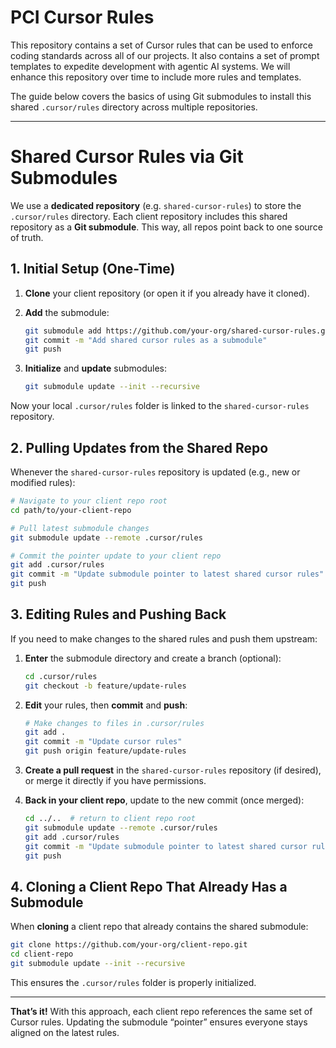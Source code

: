# PCI Cursor Rules

This repository contains a set of Cursor rules that can be used to enforce coding standards across all of our projects. It also contains a set of prompt templates to expedite development with agentic AI systems. We will enhance this repository over time to include more rules and templates.

The guide below covers the basics of using Git submodules to install this shared `.cursor/rules` directory across multiple repositories.

---

# Shared Cursor Rules via Git Submodules

We use a **dedicated repository** (e.g. `shared-cursor-rules`) to store the `.cursor/rules` directory. Each client repository includes this shared repository as a **Git submodule**. This way, all repos point back to one source of truth.

## 1. Initial Setup (One-Time)

1. **Clone** your client repository (or open it if you already have it cloned).
2. **Add** the submodule:

   ```bash
   git submodule add https://github.com/your-org/shared-cursor-rules.git .cursor/rules
   git commit -m "Add shared cursor rules as a submodule"
   git push
   ```

3. **Initialize** and **update** submodules:

   ```bash
   git submodule update --init --recursive
   ```

Now your local `.cursor/rules` folder is linked to the `shared-cursor-rules` repository.

## 2. Pulling Updates from the Shared Repo

Whenever the `shared-cursor-rules` repository is updated (e.g., new or modified rules):

```bash
# Navigate to your client repo root
cd path/to/your-client-repo

# Pull latest submodule changes
git submodule update --remote .cursor/rules

# Commit the pointer update to your client repo
git add .cursor/rules
git commit -m "Update submodule pointer to latest shared cursor rules"
git push
```

## 3. Editing Rules and Pushing Back

If you need to make changes to the shared rules and push them upstream:

1. **Enter** the submodule directory and create a branch (optional):

   ```bash
   cd .cursor/rules
   git checkout -b feature/update-rules
   ```

2. **Edit** your rules, then **commit** and **push**:

   ```bash
   # Make changes to files in .cursor/rules
   git add .
   git commit -m "Update cursor rules"
   git push origin feature/update-rules
   ```

3. **Create a pull request** in the `shared-cursor-rules` repository (if desired), or merge it directly if you have permissions.

4. **Back in your client repo**, update to the new commit (once merged):

   ```bash
   cd ../..  # return to client repo root
   git submodule update --remote .cursor/rules
   git add .cursor/rules
   git commit -m "Update submodule pointer to latest shared cursor rules"
   git push
   ```

## 4. Cloning a Client Repo That Already Has a Submodule

When **cloning** a client repo that already contains the shared submodule:

```bash
git clone https://github.com/your-org/client-repo.git
cd client-repo
git submodule update --init --recursive
```

This ensures the `.cursor/rules` folder is properly initialized.

---

**That’s it!** With this approach, each client repo references the same set of Cursor rules. Updating the submodule “pointer” ensures everyone stays aligned on the latest rules.
